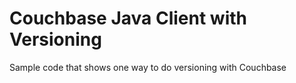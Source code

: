Couchbase Java Client with Versioning
======================================

Sample code that shows one way to do versioning with Couchbase

